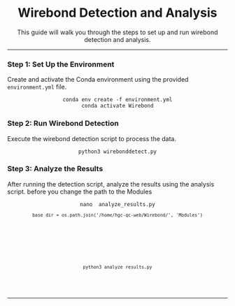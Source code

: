 <div align="center">
  <h1>Wirebond Detection and Analysis</h1>
  <p>This guide will walk you through the steps to set up and run wirebond detection and analysis.</p>
</div>

---

### Step 1: Set Up the Environment
Create and activate the Conda environment using the provided `environment.yml` file.

<div align="center">
  <pre><code>conda env create -f environment.yml
conda activate Wirebond
</code></pre>
</div>

### Step 2: Run Wirebond Detection
Execute the wirebond detection script to process the data.

<div align="center">
  <pre><code>python3 wirebonddetect.py
</code></pre>
</div>

### Step 3: Analyze the Results
After running the detection script, analyze the results using the analysis script.
before you change the path to the Modules

<div align="center">
 <pre><code>nano  analyze_results.py
<pre><code>base_dir = os.path.join('/home/hgc-qc-web/Wirebond/', 'Modules')
</code></pre>
</div>

<div align="center">
  <pre><code>python3 analyze_results.py
</code></pre>
</div>

---
